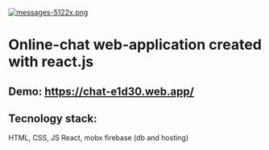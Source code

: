 [![messages-5122x.png](https://i.postimg.cc/KcLN0SrP/messages-5122x.png)](https://postimg.cc/jCxPj112)

# Online-chat web-application created with react.js

## Demo: https://chat-e1d30.web.app/

## Tecnology stack:
HTML, CSS, JS
React, mobx
firebase (db and hosting)


